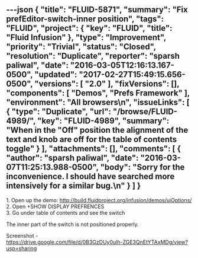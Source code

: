 ---json
{
  "title": "FLUID-5871",
  "summary": "Fix prefEditor-switch-inner position",
  "tags": "FLUID",
  "project": {
    "key": "FLUID",
    "title": "Fluid Infusion"
  },
  "type": "Improvement",
  "priority": "Trivial",
  "status": "Closed",
  "resolution": "Duplicate",
  "reporter": "sparsh paliwal",
  "date": "2016-03-05T12:16:13.167-0500",
  "updated": "2017-02-27T15:49:15.656-0500",
  "versions": [
    "2.0"
  ],
  "fixVersions": [],
  "components": [
    "Demos",
    "Prefs Framework"
  ],
  "environment": "All browsers\n",
  "issueLinks": [
    {
      "type": "Duplicate",
      "url": "/browse/FLUID-4989/",
      "key": "FLUID-4989",
      "summary": "When in the \"Off\" position the alignment of the text and knob are off for the table of contents toggle"
    }
  ],
  "attachments": [],
  "comments": [
    {
      "author": "sparsh paliwal",
      "date": "2016-03-07T11:25:13.988-0500",
      "body": "Sorry for the inconvenience. I should have searched more intensively for a similar bug.\n"
    }
  ]
}
---
1\. Open up the demo: <http://build.fluidproject.org/infusion/demos/uiOptions/>\
2\. Open +SHOW DISPLAY PREFRENCES\
3\. Go under table of contents and see the switch

The inner part of the switch is not positioned properly.

Screenshot - \
<https://drive.google.com/file/d/0B3GzDUy0ulh-ZGE3QnEtYTAxMDg/view?usp=sharing>

        